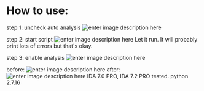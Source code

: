 # How to use:
step 1:
uncheck auto analysis
![enter image description here](https://i.imgur.com/BUT20wB.png)

step 2:
start script
![enter image description here](https://i.imgur.com/U4SoP13.png)
Let it run. It will probably print lots of errors but that's okay.

step 3:
enable analysis
![enter image description here](https://i.imgur.com/mwHlP75.png)

before:
![enter image description here](https://i.imgur.com/UEdJA4Q.png)
after:
![enter image description here](https://i.imgur.com/AFqMeux.png)
IDA 7.0 PRO, IDA 7.2 PRO tested.
python 2.7.16
